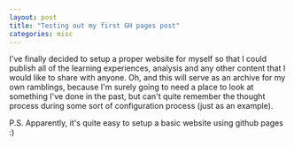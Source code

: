 ```yaml
---
layout: post
title: "Testing out my first GH pages post"
categories: misc
---
```


I've finally decided to setup a proper website for myself so that I could publish all of the learning experiences, analysis and any other content that I would like to share with anyone. Oh, and this will serve as an archive for my own ramblings, because I'm surely going to need a place to look at something I've done in the past, but can't quite remember the thought process during some sort of configuration process (just as an example).

P.S. Apparently, it's quite easy to setup a basic website using github pages :)
